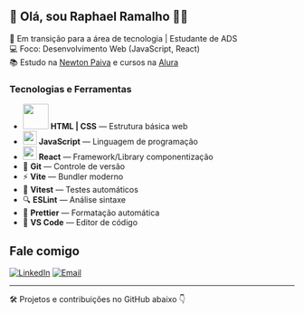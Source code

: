 ## 👋 Olá, sou Raphael Ramalho 👨‍💻

🎯 Em transição para a área de tecnologia | Estudante de ADS  
💻 Foco: Desenvolvimento Web (JavaScript, React)  
📚 Estudo na [Newton Paiva](https://newtonpaiva.edu.br) e cursos na [Alura](https://alura.com.br)

### Tecnologias e Ferramentas

- <img src="https://belenos.me/media/2013-12-css3-html5.webp" width="45"> **HTML | CSS** — Estrutura básica web  
- <img src="https://upload.wikimedia.org/wikipedia/commons/thumb/9/99/Unofficial_JavaScript_logo_2.svg/512px-Unofficial_JavaScript_logo_2.svg.png" width="24" /> **JavaScript** — Linguagem de programação  
- <img src="https://static-00.iconduck.com/assets.00/react-icon-2048x2048-o8k3ymqa.png" width="24" /> **React** — Framework/Library componentização 
- 🐙 **Git** — Controle de versão  
- ⚡ **Vite** — Bundler moderno  
- 🧪 **Vitest** — Testes automáticos  
- 🔍 **ESLint** — Análise sintaxe
- 🎨 **Prettier** — Formatação automática 
- 🧠 **VS Code** — Editor de código

## Fale comigo
[![LinkedIn](https://img.shields.io/badge/linkedin-RaphaelRamalho-blue?logo=linkedin)](https://www.linkedin.com/in/ramalhoraphael/)
[![Email](https://img.shields.io/badge/email-RaphaelRamalho-orange?logo=linkedin)](mailto:raphaeldeoliveiraramalho@gmail.com)


---

🛠️ Projetos e contribuições no GitHub abaixo 👇
